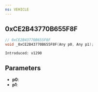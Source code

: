 ```yaml
---
ns: VEHICLE
---
```

## 0xCE2B43770B655F8F

```c
// 0xCE2B43770B655F8F
void _0xCE2B43770B655F8F(Any p0, Any p1);
```

```
Introduced: v1290
```

## Parameters
* **p0**:
* **p1**:


